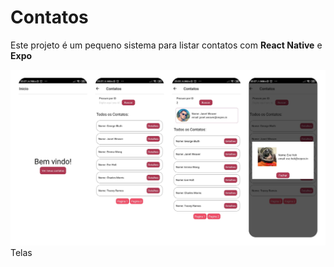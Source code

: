# Contatos

Este projeto é um pequeno sistema para listar contatos com **React Native** e **Expo**


![Contatos](src/../assets/telas.png)
Telas